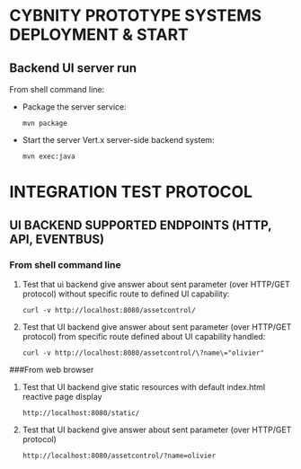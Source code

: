 # CYBNITY PROTOTYPE SYSTEMS DEPLOYMENT & START
## Backend UI server run
From shell command line:
* Package the server service:

  ```shell
  mvn package
  ```
  
* Start the server Vert.x server-side backend system:

  ```shell
  mvn exec:java
  ```

# INTEGRATION TEST PROTOCOL

## UI BACKEND SUPPORTED ENDPOINTS (HTTP, API, EVENTBUS)
### From shell command line
1. Test that ui backend give answer about sent parameter (over HTTP/GET protocol) without specific route to defined UI capability:

    ```shell
    curl -v http://localhost:8080/assetcontrol/
    ```
  
2. Test that UI backend give answer about sent parameter (over HTTP/GET protocol) from specific route defined about UI capability handled:
 
    ```shell
    curl -v http://localhost:8080/assetcontrol/\?name\="olivier" 
    ```
    
###From web browser
1. Test that UI backend give static resources with default index.html reactive page display

    ```shell
    http://localhost:8080/static/
    ```
    
2. Test that UI backend give answer about sent parameter (over HTTP/GET protocol)


    ```shell
    http://localhost:8080/assetcontrol/?name=olivier
    ```
